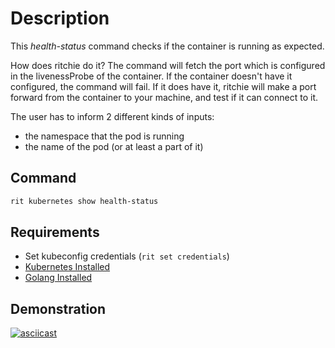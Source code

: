 # Description

This _health-status_ command checks if the container is running as expected.

How does ritchie do it? The command will fetch the port which is configured in
the livenessProbe of the container. If the container doesn't have it configured,
the command will fail. If it does have it, ritchie will make a port forward from
the container to your machine, and test if it can connect to it.

The user has to inform 2 different kinds of inputs:

- the namespace that the pod is running
- the name of the pod (or at least a part of it)

## Command

```bash
rit kubernetes show health-status
```

## Requirements

- Set kubeconfig credentials (`rit set credentials`)
- [Kubernetes Installed](https://kubernetes.io/docs/tasks/tools/install-kubectl/)
- [Golang Installed](https://golang.org/doc/install)

## Demonstration

[![asciicast](https://asciinema.org/a/365442.svg)](https://asciinema.org/a/365442)
